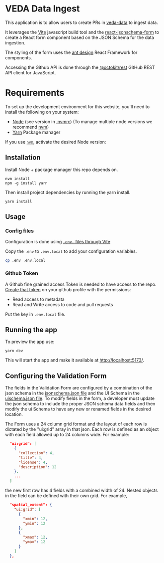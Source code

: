 # VEDA Data Ingest

This application is to allow users to create PRs in [veda-data](https://github.com/NASA-IMPACT/veda-data) to ingest data.

It leverages the [Vite](https://vite.dev/) javascript build tool and the [react-jsonschema-form](https://github.com/rjsf-team/react-jsonschema-form) to create a React form component based on the JSON Schema for the data ingestion.

The styling of the form uses the [ant design](https://ant.design/) React Framework for components.

Accessing the Github API is done through the [@octokit/rest](https://github.com/octokit/rest.js) GitHub REST API client for JavaScript.


# Requirements

To set up the development environment for this website, you'll need to install the following on your system:

- [Node](http://nodejs.org/) (see version in [.nvmrc](../.nvmrc)) (To manage multiple node versions we recommend [nvm](https://github.com/creationix/nvm))
- [Yarn](https://yarnpkg.com/) Package manager

If you use [`nvm`](https://github.com/creationix/nvm), activate the desired Node version:

## Installation

Install Node + package manager this repo depends on.

```
nvm install
npm -g install yarn
```

Then install project dependencies by running the yarn install.

```
yarn install
```

## Usage

### Config files

Configuration is done using [`.env.` files through Vite](https://vite.dev/guide/env-and-mode)

Copy the `.env` to `.env.local` to add your configuration variables.

```sh
cp .env .env.local
```

### Github Token

A Github fine grained access Token is needed to have access to the repo.  [Create that token](https://github.com/settings/tokens) on your github profile with the permissions:
- Read access to metadata
- Read and Write access to code and pull requests

Put the key in `.env.local` file.

## Running the app

To preview the app use:

```
yarn dev
```

This will start the app and make it available at <http://localhost:5173/>.

## Configuring the Validation Form

The fields in the Validation Form are configured by a combination of the json schema in the [jsonschema.json file](src/data/jsonschema.json) and the UI Schema in the [uischema.json file](src/data/uischema.json). To modify fields in the form, a developer must update the json schema to include the proper JSON schema data fields and then modify the ui Schema to have any new or renamed fields in the desired location.

The Form uses a 24 column grid format and the layout of each row is dictated by the "ui:grid" array in that json. Each row is defined as an object with each field allowed up to 24 columns wide.  For example: 
```json
  "ui:grid": [
    {
      "collection": 4,
      "title": 4,
      "license": 4,
      "description": 12
    },
    ...
  ]
```
 the new first row has 4 fields with a combined width of 24. Nested objects in the field can be defined with their own grid.  For example,
```json
  "spatial_extent": {
    "ui:grid": [
      {
        "xmin": 12,
        "ymin": 12
      },
      {
        "xmax": 12,
        "ymax": 12
      }
    ]
  },
```